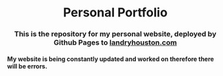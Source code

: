 <h1 align='center'>Personal Portfolio</h1>

<h3 align='center'>This is the repository for my personal website, deployed by Github Pages to <a href="https://landryhouston.com/">landryhouston.com</a> </h3>

<h4 algn='center'>My website is being constantly updated and worked on therefore there will be errors.</h4>
